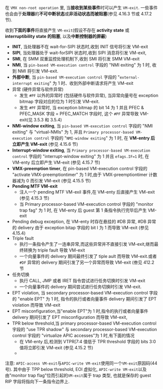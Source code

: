 在 `VMX non-root operation` 里, 当**接收到某些事件**时可以产生 `VM-exit`. 一些事件也会由于**处理器**的**不可中断状态**或**非活动状态而被阻塞**(参见 4.16.3 节或 4.17.2 节).

收到**下面的事件**将直接产生 `VM-exit`(假设不存在 **activity state** 或 **interruptibility state 的阻塞**, 以及**中断控制器的屏蔽**)

* **INIT**, 当处理器不在 wait-for-SIPI 状态时,收到 INIT 信号将引发 VM-exit
* **SIPI**, 当处理器处于 wait-forSIPI 状态时,收到 SIPI 消息将引发 VM-exit,
* **SMI**, 在 SMM 双重监控处理机制下,收到 SMI 将引发 SMM VM-exit
* **NMI**, 当 `pin-based VM-execution control` 字段的 "NMI exiting" 为 1 时, 收到 NMI 将引发 VM-exit.
* **外部中断**, 当 `pin-based VM-execution control` 字段的 "`external-interrupt exiting`" 为 1 时、收到外部中断请求将产生 VM-exit
* 异常 (硬件异常与软件异常)
    * 发生 `#PF` 以外的异常时 (包括硬件与软件异常), 当异常向量号在 exception bitmap 字段对应的位为 1 时引发 VM-exit.
    * 发生 `#PF` 异常时, 当 exception bitmap 的 bit 14 为 1 并且 PFEC & PFEC_MASK 字段 = PFEC_MATCH 字段时, 这个 `#PF` 异常导致 VM-exit(见 3.5.3 和 3.5.4)
* **NMI-window exiting**, 当 `pin-based VM-execution control` 字段的 "NMI exiting" 与 "virtual-NMIs" 为 1, 并且 `Primary processor-based VM-execution control` 字段的 "`NMI-window exiting`" 为 1 时, 在 **VM-entry 后立即产生 VM-exit** (参见 4.15.6 节)
* **Interrupt-window exiting**, 当 `Primary processor-based VM-execution control` 字段的 "interrupt-window exiting" 为 1 并且 `efags.IF=1` 时, 在 VM-enty 后立即产生 VM-exit (参见 4.15.7 节)
* **VMX-preemption timer**, 在 pin-based VM-execution control 宇段的 "activate VMX-preemptiontimer" 为 1 时,由于 VMX-preemptiontimer 计数器减为 0 而引发 VM-exit (参见 4.15.5 节)
* **Pending MTF VM-exit**
    * 注人一个 pending MTF VM-exil 事件,在 VM-enty 后直接产生 VM-exit (参见 4.15.3 节)
    * 当 Primary processor-based VM-executicn control 字段的 "monitor trap fag" 为 1 时, 在 VM-enty 后 guest 第 1 条指令执行完毕后产生 VM-exit
* Pending debug exception, 在 VM-enty 时存在悬挂的 #DB 异常, #DB 异常的 delivery 由于 exception bitap 字段的 bit l 为 1 而导致 VM-exit (参见 4.15.4)
* Triple fault
    * 执行一条指令产生了一连串异常,而这些异常并不直接引发 VM-exit,继而最终转换为 triple fault 导致 VM-exit
    * 一个向量事件的 delivery 期间最终引发了 tiple ault 而导致 VM-exit.或者 `#DF` 异常的 delivery 期间引发了另一个异常而导致 VM-exit (叁见 412.2 节
* 任务切换
    * 执行 CALL, JMP 或者 IRET 指令尝试进行任务切换时引发 VM-exit
    * 一个向量事件的 delivery 期间尝试进行任务切换时引发 VM-exit.
* EPT violation, 当 secondary processor-based VM-execution control 字段的 "enable EPT" 为 1 时, 指令的执行或者向量事件 delivery 期间引发了 EPT violation 而导致 VM-exit
* EPT misconfiguration,当"enable EPT"为 1 时,指令的执行或者向量事件 delivery 期间引发了 EPT misconfiguration 而导致 VM-exit,
* TPR below threshold,当 primary processor-based VM-execution control 宇段的 "use TPR shadow" 与 secondary processor-based VM-execution control 宇段的 "virtualize APIC accesses"为 1 时,有下面的情况
    * 在 VM-enty 后,检测到 VTPR[7:4 值低于 TPR threshold 字段的 bits 3:0 值将立即引发 VM-exit (参见 4.15.2 节)
    *

注意: `APIC-access VM-exit`与`APIC-write VM-exit`使用同一个`VM-exit`原因码(44 号). 其中由于 TPP below threshold, EOI 虚拟化, `APIC-write VM-exit`以及由"monitor trap flag"位而引起的`VM-exit`属于 trap 类型, 也就是保存的 guest RIP 字段将指向下一条指令边界上.